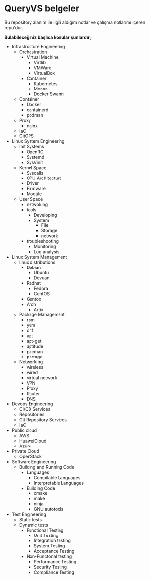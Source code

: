# QueryVS belgeler

Bu repository alanım ile ilgili aldığım notlar ve çalışma notlarımı içeren repo'dur. 

**Bulabileceğiniz başlıca konular şunlardır ;**

 - Infrastructure Engineering
   - Orchestration
     - Virtual Machine
       - Virtlib
       - VMWare
       - VirtualBox
     - Container
       - Kubernetes
       - Mesos
       - Docker Swarm
   - Container
     - Docker
     - containerd
     - podman
   - Proxy
     - nginx
   - IaC
   - GitOPS
 - Linux System Engineering
   - Init Systems
     - OpenRC
     - Systemd
     - SysVinit
   - Kernel Space
     - Syscalls
     - CPU Architecture
     - Driver
     - Firmware
     - Module
   - User Space
     - netwoking
     - tools
       - Developing
       - System
         - File
         - Storage
         - network
     - troubleshooting
       - Monitoring
       - Log analysis
 - Linux System Management
   - linux distributions
     - Debian
       - Ubuntu
       - Devuan
     - Redhat
       - Fedora
       - CentOS
     - Gentoo
     - Arch
       - Artix
   - Package Management
     - rpm
     - yum
     - dnf
     - apt
     - apt-get
     - aptitude
     - pacman
     - portage
   - Networking
     - wireless
     - wired
     - virtual network
     - VPN
     - Proxy
     - Router
     - DNS
 - Devops Engineering
   - CI/CD Services
   - Repositories
   - Git Repository Services
   - IaC
 - Public cloud
   - AWS
   - HuaweiCloud
   - Azure
 - Private Cloud
   - OpenStack
 - Software Engineering
   - Building and Running Code
     - Languages
       - Compilable Languages
       - Interpretable Languages
     - Building Code
       - cmake
       - make
       - ninja
       - GNU autotools
 - Test Engineering
   - Static tests
   - Dynamic tests
     - Functional Testing
       - Unit Testing
       - Integration testing
       - System Testing
       - Acceptance Testing
     - Non-Functonal testing
       - Performance Testing
       - Security Testing
       - Compliance Testing